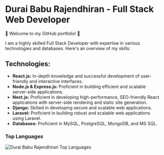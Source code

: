 # Durai Babu Rajendhiran - Full Stack Web Developer

🚀 Welcome to my GitHub portfolio! 🚀

I am a highly skilled Full Stack Developer with expertise in various technologies and databases. Here's an overview of my skills:

## Technologies:
- **React.js:** In-depth knowledge and successful development of user-friendly and interactive interfaces.
- **Node.js & Express.js:** Proficient in building efficient and scalable server-side applications.
- **Next.js:** Proficient in developing high-performance, SEO-friendly React applications with server-side rendering and static site generation.
- **Django:** Skilled in developing secure and scalable web applications.
- **Laravel:** Proficient in building robust and scalable web applications using Laravel.
- **Databases:** Proficient in MySQL, PostgreSQL, MongoDB, and MS SQL.

### Top Languages
![Durai Babu Rajendhiran Top Languages](https://github-readme-stats.vercel.app/api/top-langs/?username=durai-babu-rajendhiran&layout=compact&hide_title=true&count_private=true&theme=radical)
